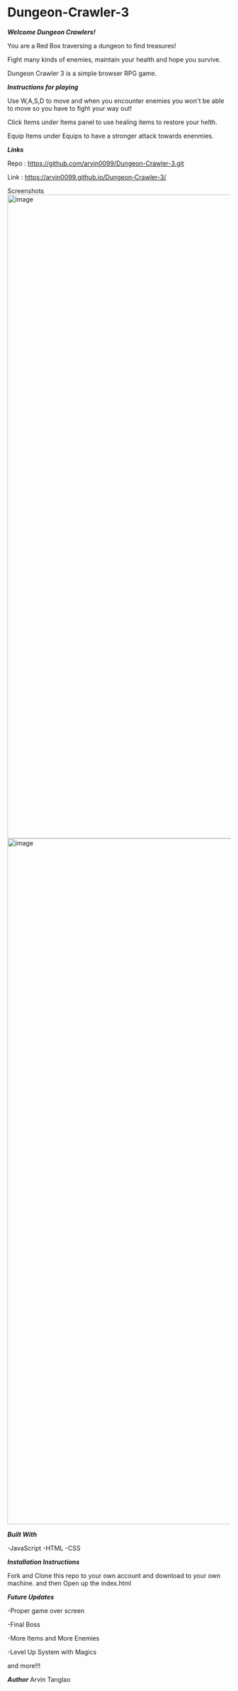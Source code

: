 # Dungeon-Crawler-3

_**Welcome Dungeon Crawlers!**_

You are a Red Box traversing a dungeon to find treasures!

Fight many kinds of enemies, maintain your health and hope you survive.

Dungeon Crawler 3 is a simple browser RPG game.

_**Instructions for playing**_

Use W,A,S,D to move and when you encounter enemies you won't be able to move so you have to fight your way out!

Click Items under Items panel to use healing items to restore your helth.

Equip Items under Equips to have a stronger attack towards enenmies.


_**Links**_

Repo : https://github.com/arvin0099/Dungeon-Crawler-3.git

Link : https://arvin0099.github.io/Dungeon-Crawler-3/

Screenshots
<img width="1451" alt="image" src="https://github.com/arvin0099/Dungeon-Crawler-3/assets/115322225/dbaf13c5-e607-447d-b0b7-cdb8c6e22723">
<img width="1546" alt="image" src="https://github.com/arvin0099/Dungeon-Crawler-3/assets/115322225/0538bf11-28dd-4f20-92e2-ac152ce946ce">


_**Built With**_

-JavaScript
-HTML
-CSS

_**Installation Instructions**_

Fork and Clone this repo to your own account and download to your own machine.
and then Open up the index.html

**_Future Updates_**

-Proper game over screen

-Final Boss

-More Items and More Enemies

-Level Up System with Magics

and more!!!


_**Author**_
Arvin Tanglao
